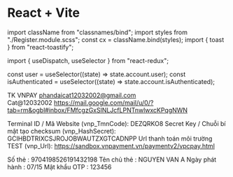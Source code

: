 # React + Vite

import className from "classnames/bind";
import styles from "./Register.module.scss";
const cx = className.bind(styles);
import { toast } from "react-toastify";

import { useDispatch, useSelector } from "react-redux";

const user = useSelector((state) => state.account.user);
const isAuthenticated = useSelector((state) => state.account.isAuthenticated);

TK VNPAY
phandaicat12032002@gmail.com  
Cat@12032002
https://mail.google.com/mail/u/0/?tab=rm&ogbl#inbox/FMfcgzGxSlNLJcfLPNTnwlwxcKPqgNWN

Terminal ID / Mã Website (vnp_TmnCode): DEZQRKO8
Secret Key / Chuỗi bí mật tạo checksum (vnp_HashSecret): GCIHBDTRIXCSJROJOBWAUTZXGTCADNPP
Url thanh toán môi trường TEST (vnp_Url): https://sandbox.vnpayment.vn/paymentv2/vpcpay.html



Số thẻ : 9704198526191432198
Tên chủ thẻ : NGUYEN VAN A
Ngày phát hành : 07/15
Mật khẩu OTP : 123456

 
